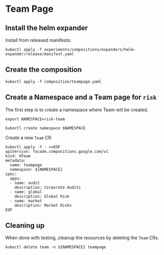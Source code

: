 # Team Page 

## Install the helm expander

Install from released manifests:
```
kubectl apply -f experiments/compositions/expanders/helm-expander/release/manifest.yaml
```

## Create the composition

```
kubectl apply -f composition/teampage.yaml
```


## Create a Namespace and a Team page for `risk`

The first step is to create a namespace where Team will be created.

```
export NAMESPACE=risk-team

kubectl create namespace $NAMESPACE
```

Create a new `Team` CR

```
kubectl apply -f - <<EOF
apiVersion: facade.compositions.google.com/v1
kind: HTeam
metadata:
  name: teampage
  namespace: ${NAMESPACE}
spec:
  apps:
  - name: audit
    description: Corporate Audits
  - name: global
    description: Global Risk
  - name: market
    description: Market Risks
EOF
```

## Cleaning up

When done with testing, cleanup the resources by deleting the `Team` CRs.

```
kubectl delete team -n ${NAMESPACE} teampage
```